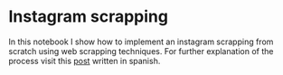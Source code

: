 # Instagram scrapping

In this notebook I show how to implement an instagram scrapping from scratch using web scrapping techniques. For further explanation of the process visit this [post](https://themachinelearners.com/instagram-web-scrapping/) written in spanish.